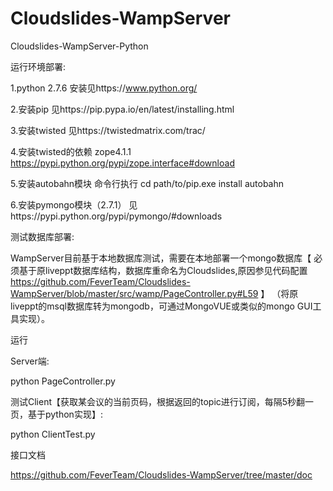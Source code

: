 Cloudslides-WampServer
======================

Cloudslides-WampServer-Python

运行环境部署:

1.python 2.7.6 安装见https://www.python.org/ 

2.安装pip 见https://pip.pypa.io/en/latest/installing.html

3.安装twisted 见https://twistedmatrix.com/trac/

4.安装twisted的依赖 zope4.1.1 https://pypi.python.org/pypi/zope.interface#download

5.安装autobahn模块 命令行执行 cd path/to/pip.exe install autobahn

6.安装pymongo模块（2.7.1） 见https://pypi.python.org/pypi/pymongo/#downloads


测试数据库部署: 

WampServer目前基于本地数据库测试，需要在本地部署一个mongo数据库【 必须基于原liveppt数据库结构，数据库重命名为Cloudslides,原因参见代码配置 https://github.com/FeverTeam/Cloudslides-WampServer/blob/master/src/wamp/PageController.py#L59 】
（将原liveppt的msql数据库转为mongodb，可通过MongoVUE或类似的mongo GUI工具实现）。


运行

Server端:

python PageController.py

测试Client【获取某会议的当前页码，根据返回的topic进行订阅，每隔5秒翻一页，基于python实现】:

python ClientTest.py


接口文档

https://github.com/FeverTeam/Cloudslides-WampServer/tree/master/doc

